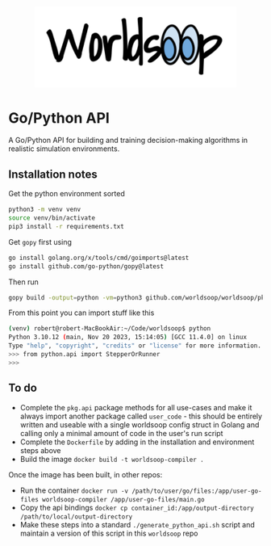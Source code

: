 <p align="center">
<img src="./assets/web-heading.png" width="400"/>
</p>

# Go/Python API

A Go/Python API for building and training decision-making algorithms in realistic simulation environments.

## Installation notes

Get the python environment sorted

```bash
python3 -m venv venv
source venv/bin/activate
pip3 install -r requirements.txt
```

Get `gopy` first using

```bash
go install golang.org/x/tools/cmd/goimports@latest
go install github.com/go-python/gopy@latest
```

Then run

```bash
gopy build -output=python -vm=python3 github.com/worldsoop/worldsoop/pkg/api
```

From this point you can import stuff like this

```bash
(venv) robert@robert-MacBookAir:~/Code/worldsoop$ python
Python 3.10.12 (main, Nov 20 2023, 15:14:05) [GCC 11.4.0] on linux
Type "help", "copyright", "credits" or "license" for more information.
>>> from python.api import StepperOrRunner
>>>
```

## To do

- Complete the `pkg.api` package methods for all use-cases and make it always import another package called `user_code` - this should be entirely written and useable with a single worldsoop config struct in Golang and calling only a minimal amount of code in the user's run script
- Complete the `Dockerfile` by adding in the installation and environment steps above
- Build the image `docker build -t worldsoop-compiler .`

Once the image has been built, in other repos:

- Run the container `docker run -v /path/to/user/go/files:/app/user-go-files worldsoop-compiler /app/user-go-files/main.go`
- Copy the api bindings `docker cp container_id:/app/output-directory /path/to/local/output-directory`
- Make these steps into a standard `./generate_python_api.sh` script and maintain a version of this script in this `worldsoop` repo
